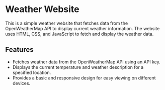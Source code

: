 # Weather Website

This is a simple weather website that fetches data from the OpenWeatherMap API to display current weather information. The website uses HTML, CSS, and JavaScript to fetch and display the weather data.

## Features

- Fetches weather data from the OpenWeatherMap API using an API key.
- Displays the current temperature and weather description for a specified location.
- Provides a basic and responsive design for easy viewing on different devices.
